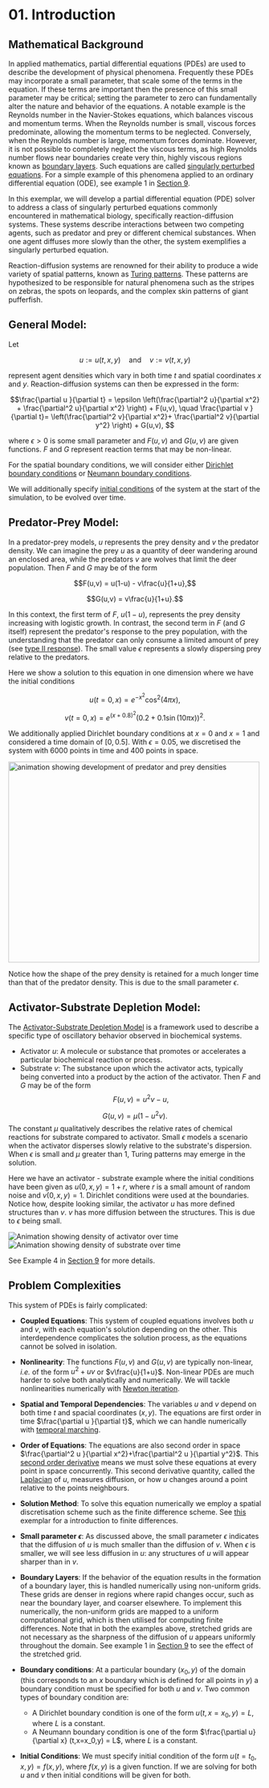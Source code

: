 # 01. Introduction

## Mathematical Background

In applied mathematics, partial differential equations (PDEs) are used to describe the development of physical phenomena. 
Frequently these PDEs may incorporate a small parameter, that scale some of the terms in the equation. 
If these terms are important then the presence of this small parameter may be critical; setting the parameter to zero can fundamentally alter the nature and behavior of the equations. 
A notable example is the Reynolds number in the Navier-Stokes equations, which balances viscous and momentum terms. When the Reynolds number is small, viscous forces predominate, allowing the momentum terms to be neglected. Conversely, when the Reynolds number is large, momentum forces dominate. However, it is not possible to completely neglect the viscous terms, as high Reynolds number flows near boundaries create very thin, highly viscous regions known as [boundary layers](https://en.wikipedia.org/wiki/Boundary_layer).
Such equations are called [singularly perturbed equations](https://en.wikipedia.org/wiki/Singular_perturbation). For a simple example of this phenomena applied to an ordinary differential equation (ODE), see example 1 in [Section 9](09.example_equations.md).

In this exemplar, we will develop a partial differential equation (PDE) solver to address a class of singularly perturbed equations commonly encountered in mathematical biology, specifically reaction-diffusion systems. These systems describe interactions between two competing agents, such as predator and prey or different chemical substances. When one agent diffuses more slowly than the other, the system exemplifies a singularly perturbed equation.

Reaction-diffusion systems are renowned for their ability to produce a wide variety of spatial patterns, known as [Turing patterns](https://en.wikipedia.org/wiki/Turing_pattern). 
These patterns are hypothesized to be responsible for natural phenomena such as the stripes on zebras, the spots on leopards, and the complex skin patterns of giant pufferfish.

## General Model:

Let 

$$u := u(t,x,y) \quad \text{and}\quad v := v(t,x,y) $$ 

represent agent densities which vary in both time $t$ 
and spatial coordinates $x$ and $y$. Reaction-diffusion systems can then be expressed in the form:

$$\frac{\partial u }{\partial t} = \epsilon \left(\frac{\partial^2 u}{\partial x^2} + \frac{\partial^2 u}{\partial x^2} \right) + F(u,v),
\quad 
 \frac{\partial v }{\partial t}=  \left(\frac{\partial^2 v}{\partial x^2}+ \frac{\partial^2 v}{\partial y^2} \right) + G(u,v), $$

where $\epsilon >0$ is some small parameter and $F(u,v)$ and $G(u,v)$ are given functions. $F$ and $G$ represent reaction terms that may be non-linear. 

For the spatial boundary conditions, we will consider either [Dirichlet boundary conditions](https://en.wikipedia.org/wiki/Dirichlet_boundary_condition) 
or [Neumann boundary conditions](https://en.wikipedia.org/wiki/Neumann_boundary_condition).

We will additionally specify [initial conditions](https://en.wikipedia.org/wiki/Initial_condition#:~:text=In%20mathematics%20and%20particularly%20in,typically%20denoted%20t%20%3D%200) of the system at the start of the simulation, to be evolved over time. 

## Predator-Prey Model:

In a predator-prey models, $u$ represents the prey density and $v$ the predator density.
We can imagine the prey $u$ as a quantity of deer wandering around an enclosed area, while the predators $v$ are wolves that limit the deer population.
Then $F$ and $G$ may be of the form

$$F(u,v) = u(1-u) - v\frac{u}{1+u},$$

$$G(u,v) = v\frac{u}{1+u}.$$ 

In this context, the first term of $F$, $u(1-u)$, represents the prey density increasing with logistic growth. 
In contrast, the second term in $F$ (and $G$ itself) represent the predator's response to the prey population, with the understanding that the predator can only consume a limited amount of prey
(see [type II response](https://en.wikipedia.org/wiki/Functional_response)). The small value $\epsilon$ represents a slowly dispersing prey relative to the predators.

Here we show a solution to this equation in one dimension where we have the initial conditions 

$$u(t=0,x) = e^{-x^2}\cos^2(4\pi x), $$

$$v(t=0,x) = e^{(x+0.8)^2}(0.2 + 0.1\sin(10\pi x))^2. $$

We additionally applied Dirichlet boundary conditions at $x=0$ and $x=1$ and considered a time domain of $[0,0.5]$. With $\epsilon = 0.05$, we discretised the system with $6000$ points in time and $400$ points in space.

<img src="../solver/examples/predator_prey.gif" alt="animation showing development of predator and prey densities" width="500" height="400" class=center/>

Notice how the shape of the prey density is retained for a much longer time than that of the predator density.  This is due to the small parameter $\epsilon$.


## Activator-Substrate Depletion Model:

The [Activator-Substrate Depletion Model](https://biocircuits.github.io/chapters/21_turing.html) is a framework used to describe a specific type of oscillatory behavior observed in biochemical systems.
- Activator $u$: A molecule or substance that promotes or accelerates a particular biochemical reaction or process.
- Substrate $v$: The substance upon which the activator acts, typically being converted into a product by the action of the activator.
Then $F$ and $G$ may be of the form
$$F(u,v) = u^2v  - u,$$

$$G(u,v) = \mu(1 - u^2v).$$ 
The constant $\mu$ qualitatively describes the relative rates of chemical reactions for substrate compared to activator. Small $\epsilon$ models a scenario when the activator disperses slowly relative to the substrate's dispersion. When $\epsilon$ is small and $\mu$ greater than $1$, Turing patterns may emerge in the solution. 


Here we have an activator - substrate example where the initial conditions have been given as $u(0,x,y)=1+r$, where $r$ is a small amount of random noise and $v(0,x,y) = 1$. Dirichlet conditions were used at the boundaries. Notice how, despite looking similar, the activator $u$ has more defined structures than $v$. $v$ has more diffusion between the structures. This is due to $\epsilon$ being small.

![Animation showing density of activator over time]( ../solver/examples/Activator.gif ) 
![Animation showing density of substrate over time]( ../solver/examples/Substrate.gif )

See Example 4 in [Section 9](09.example_equations.md) for more details.


## Problem Complexities

This system of PDEs is fairly complicated: 
  * **Coupled Equations**: This system of coupled equations involves both $u$ and $v$, with each equation's solution depending on the other. This interdependence complicates the solution process, as the equations cannot be solved in isolation.
  * **Nonlinearity**: The functions $F(u,v)$ and $G(u,v)$ are typically non-linear, *i.e.* of the form $u^2+uv$ or $v\frac{u}{1+u}$.
    Non-linear PDEs are much harder to solve both analytically and numerically. We will tackle nonlinearities numerically with [Newton iteration](https://hplgit.github.io/num-methods-for-PDEs/doc/pub/nonlin/pdf/nonlin-4screen.pdf).
  * **Spatial and Temporal Dependencies**: The variables $u$ and $v$ depend on both time $t$ and spacial coordinates $(x,y)$. 
    The equations are first order in time $\frac{\partial u }{\partial t}$, which we can handle numerically with [temporal marching](https://en.wikipedia.org/wiki/Backward_Euler_method).
   * **Order of Equations**: The equations are also second order in space $\frac{\partial^2 u }{\partial x^2}+\frac{\partial^2 u }{\partial y^2}$. This [second order derivative](https://en.wikipedia.org/wiki/Elliptic_partial_differential_equation) means we must solve these equations at every point in space concurrently. This second derivative quantity, called the [Laplacian](https://en.wikipedia.org/wiki/Laplace_operator) of $u$, measures diffusion, or how $u$ changes around a point relative to the points neighbours.
  * **Solution Method**: To solve this equation numerically we employ a spatial discretisation scheme such as the finite difference scheme. See [this](https://github.com/ImperialCollegeLondon/ReCoDE_Diffusion_Code/blob/main/docs/1-numerics.md) exemplar for a introduction to finite differences.
* **Small parameter $\epsilon$**: As discussed above, the small parameter $\epsilon$ indicates that the diffusion of $u$ is much smaller than the diffusion of $v$. When $\epsilon$ is smaller, we will see less diffusion in $u$: any structures of $u$ will appear sharper than in $v$.

 * **Boundary Layers**: If the behavior of the equation results in the formation of a boundary layer, this is handled numerically using non-uniform grids. These grids are denser in regions where rapid changes occur, such as near the boundary layer, and coarser elsewhere. To implement this numerically, the non-uniform grids are mapped to a uniform computational grid, which is then utilised for computing finite differences. Note that in both the examples above, stretched grids are not necessary as the sharpness of the diffusion of $u$ appears uniformly throughout the domain. See example 1 in [Section 9](09.example_equations.md) to see the effect of the stretched grid.
* **Boundary conditions**:  At a particular boundary $(x_0,y)$ of the domain (this corresponds to an $x$ boundary which is defined for all points in $y$) a boundary condition must be specified for both $u$ and $v$. Two common types of boundary condition are: 
    * A Dirichlet boundary condition is one of the form $u(t,x=x_0,y) = L$, where $L$ is a constant.
    * A Neumann boundary condition is one of the form $\frac{\partial u}{\partial x} (t,x=x_0,y) = L$, where $L$ is a constant.
* **Initial Conditions**: We must specify initial condition of the form $u(t=t_0,x,y) = f(x,y)$, where $f(x,y)$ is a given function. If we are solving for both $u$ and $v$ then initial conditions will be given for both.
